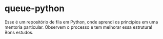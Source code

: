 # queue-python
Esse é um repositório de fila em Python, onde aprendi os princípios em uma mentoria particular. Observem o processo e tem melhorar essa estrutura! Bons estudos. 
